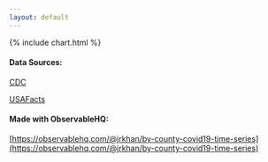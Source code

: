 ```yaml
---
layout: default
---
```

<div class="chart-content">
{% include chart.html %}
</div>

#### Data Sources:
[CDC](https://www.cdc.gov/coronavirus/2019-ncov/cases-updates/cases-in-us.html)

[USAFacts](https://usafacts.org/visualizations/coronavirus-covid-19-spread-map/)

#### Made with ObservableHQ:
[https://observablehq.com/@jrkhan/by-county-covid19-time-series](https://observablehq.com/@jrkhan/by-county-covid19-time-series)
